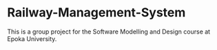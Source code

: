 # Railway-Management-System
This is a group project for the Software Modelling and Design course at Epoka University.
